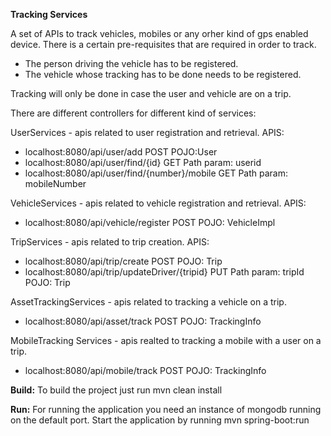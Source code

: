 **Tracking Services**

A set of APIs to track vehicles, mobiles or any orher kind of gps enabled device. 
There is a certain pre-requisites that are required in order to track.

* The person driving the vehicle has to be registered.
* The vehicle whose tracking has to be done needs to be registered.

Tracking will only be done in case the user and vehicle are on a trip.

There are different controllers for different kind of services:

UserServices - apis related to user registration and retrieval. 
APIS: 
* localhost:8080/api/user/add POST  POJO:User
* localhost:8080/api/user/find/{id} GET Path param: userid
* localhost:8080/api/user/find/{number}/mobile GET Path param: mobileNumber 


VehicleServices - apis related to vehicle registration and retrieval.
APIS:
* localhost:8080/api/vehicle/register POST POJO: VehicleImpl

TripServices - apis related to trip creation.
APIS:
* localhost:8080/api/trip/create POST POJO: Trip
* localhost:8080/api/trip/updateDriver/{tripid} PUT Path param: tripId POJO: Trip

AssetTrackingServices - apis related to tracking a vehicle on a trip.
* localhost:8080/api/asset/track POST POJO: TrackingInfo

MobileTracking Services - apis realted to tracking a mobile with a user on a trip.
* localhost:8080/api/mobile/track POST POJO: TrackingInfo


**Build:**
To build the project just run
mvn clean install

**Run:**
For running the application you need an instance of mongodb running on the default port.
Start the application by running 
mvn spring-boot:run

